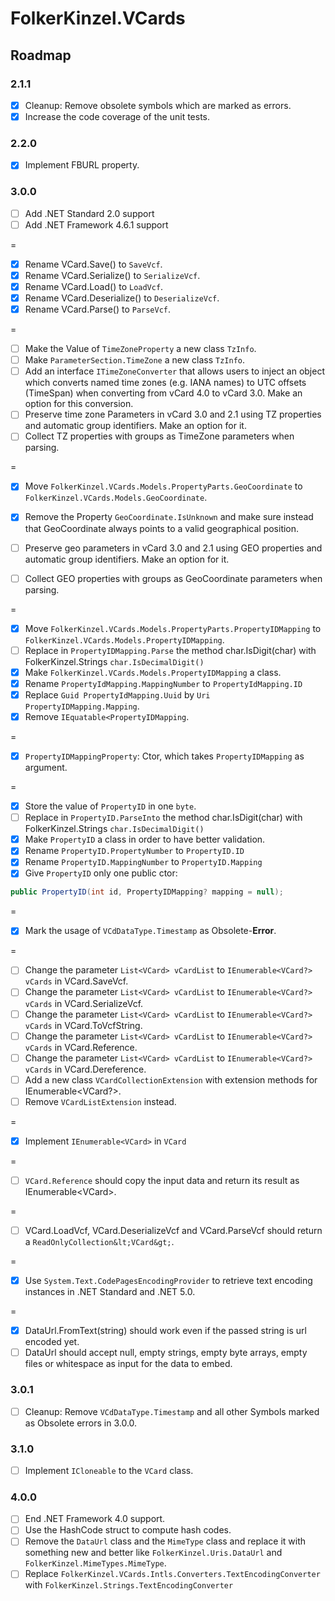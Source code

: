 ﻿# FolkerKinzel.VCards
## Roadmap

### 2.1.1
- [x] Cleanup: Remove obsolete symbols which are marked as errors.
- [x] Increase the code coverage of the unit tests.

### 2.2.0
- [x] Implement FBURL property.

### 3.0.0  
- [ ] Add .NET Standard 2.0 support
- [ ] Add .NET Framework 4.6.1 support

=

- [x] Rename VCard.Save() to `SaveVcf`.
- [x] Rename VCard.Serialize() to `SerializeVcf`.
- [x] Rename VCard.Load() to `LoadVcf`.
- [x] Rename VCard.Deserialize() to `DeserializeVcf`.
- [x] Rename VCard.Parse() to `ParseVcf`. 

=
- [ ] Make the Value of `TimeZoneProperty` a new class `TzInfo`.
- [ ] Make `ParameterSection.TimeZone` a new class `TzInfo`.
- [ ] Add an interface `ITimeZoneConverter` that allows users to inject an object which 
converts named time zones (e.g. IANA names) to UTC offsets (TimeSpan) when converting from 
vCard 4.0 to vCard 3.0. Make an option for this conversion.
- [ ] Preserve time zone Parameters in vCard 3.0 and 2.1 using TZ properties and automatic group identifiers. 
 Make an option for it.
- [ ] Collect TZ properties with groups as TimeZone parameters when parsing.

=
- [x] Move `FolkerKinzel.VCards.Models.PropertyParts.GeoCoordinate` to 
`FolkerKinzel.VCards.Models.GeoCoordinate`.
- [x] Remove the Property `GeoCoordinate.IsUnknown` and make sure instead that 
GeoCoordinate always points to a valid geographical position.
- [ ] Preserve geo parameters in vCard 3.0 and 2.1 using GEO properties and automatic group identifiers. 
 Make an option for it.
- [ ] Collect GEO properties with groups as GeoCoordinate parameters when parsing.


=
- [x] Move `FolkerKinzel.VCards.Models.PropertyParts.PropertyIDMapping` to
`FolkerKinzel.VCards.Models.PropertyIDMapping`.
- [ ] Replace in `PropertyIDMapping.Parse` the method char.IsDigit(char) 
with FolkerKinzel.Strings `char.IsDecimalDigit()`
- [x] Make `FolkerKinzel.VCards.Models.PropertyIDMapping` a class.
- [x] Rename `PropertyIdMapping.MappingNumber` to `PropertyIdMapping.ID`
- [x] Replace `Guid PropertyIdMapping.Uuid` by `Uri PropertyIDMapping.Mapping`.
- [x] Remove `IEquatable<PropertyIDMapping`.

=

- [x] `PropertyIDMappingProperty`: Ctor, which takes `PropertyIDMapping` as 
argument.

=
- [x] Store the value of `PropertyID` in one `byte`.
- [ ] Replace in `PropertyID.ParseInto` the method char.IsDigit(char) 
with FolkerKinzel.Strings `char.IsDecimalDigit()`
- [x] Make `PropertyID` a class in order to have better validation.
- [x] Rename `PropertyID.PropertyNumber` to `PropertyID.ID`
- [x] Rename `PropertyID.MappingNumber` to `PropertyID.Mapping`
- [x] Give `PropertyID` only one public ctor:
```csharp
public PropertyID(int id, PropertyIDMapping? mapping = null);
```

=
- [x] Mark the usage of `VCdDataType.Timestamp` as Obsolete-**Error**.

=
- [ ] Change the parameter `List<VCard> vCardList` to `IEnumerable<VCard?> vCards` in
VCard.SaveVcf.
- [ ] Change the parameter `List<VCard> vCardList` to `IEnumerable<VCard?> vCards` in
VCard.SerializeVcf.
- [ ] Change the parameter `List<VCard> vCardList` to `IEnumerable<VCard?> vCards` in
VCard.ToVcfString.
- [ ] Change the parameter `List<VCard> vCardList` to `IEnumerable<VCard?> vCards` in
VCard.Reference.
- [ ] Change the parameter `List<VCard> vCardList` to `IEnumerable<VCard?> vCards` in
VCard.Dereference.
- [ ] Add a new class `VCardCollectionExtension` with extension methods for IEnumerable&lt;VCard?&gt;.
- [ ] Remove `VCardListExtension` instead.

=
- [x] Implement `IEnumerable<VCard>` in `VCard`

=
- [ ] `VCard.Reference` should copy the input data and return its result as IEnumerable&lt;VCard&gt;.

=
- [ ] VCard.LoadVcf, VCard.DeserializeVcf and VCard.ParseVcf should return a `ReadOnlyCollection&lt;VCard&gt;`.

=
- [x] Use `System.Text.CodePagesEncodingProvider` to retrieve text encoding instances in .NET Standard and .NET 5.0.

=
- [x] DataUrl.FromText(string) should work even if the passed string is url encoded yet.
- [ ] DataUrl should accept null, empty strings, empty byte arrays, empty files or whitespace
as input for the data to embed.

### 3.0.1
- [ ] Cleanup: Remove `VCdDataType.Timestamp` and all other Symbols marked as Obsolete errors in 3.0.0.

### 3.1.0
- [ ] Implement `ICloneable` to the `VCard` class.

### 4.0.0
- [ ] End .NET Framework 4.0 support.
- [ ] Use the HashCode struct to compute hash codes.
- [ ] Remove the `DataUrl` class and the `MimeType` class and replace it with something new and better like
`FolkerKinzel.Uris.DataUrl` and `FolkerKinzel.MimeTypes.MimeType`.
- [ ] Replace `FolkerKinzel.VCards.Intls.Converters.TextEncodingConverter` with `FolkerKinzel.Strings.TextEncodingConverter`